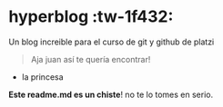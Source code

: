 # hyperblog  :tw-1f432: 
Un blog increible para el curso de git y github de platzi
> Aja juan así te quería encontrar!
- la princesa

**Este readme.md es un chiste**! no te lo tomes en serio.
